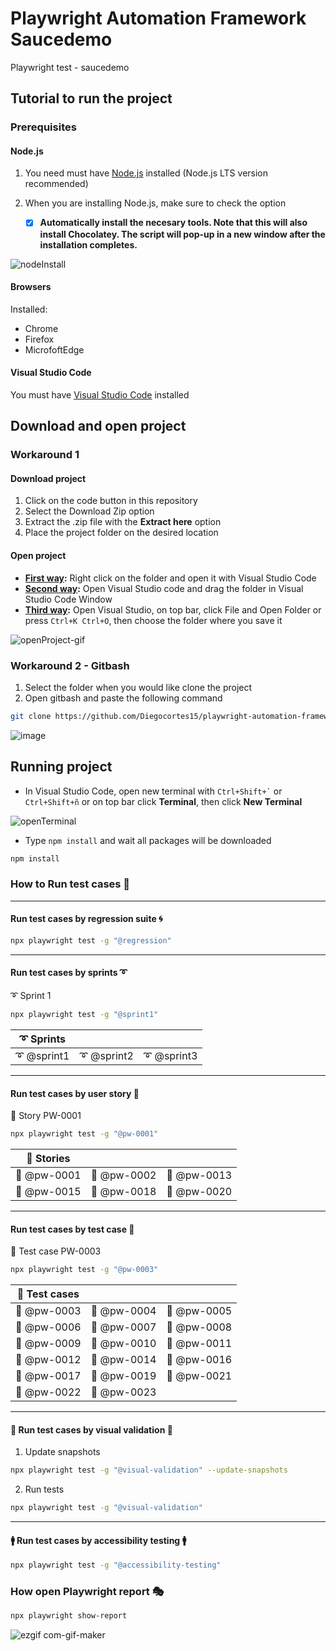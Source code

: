 # Playwright Automation Framework Saucedemo

Playwright test - saucedemo

## Tutorial to run the project

### Prerequisites

#### Node.js

1. You need must have [Node.js](https://nodejs.org/en/) installed (Node.js LTS version recommended)
2. When you are installing Node.js, make sure to check the option

   - [x] **Automatically install the necesary tools. Note that this will also install Chocolatey. The script will pop-up in a new window after the installation completes.**

![nodeInstall](https://user-images.githubusercontent.com/60171460/157139770-d00bb969-9b36-4179-9dd2-ec5bf3fbd89a.PNG)

#### Browsers

Installed:

- Chrome
- Firefox
- MicrofoftEdge

#### Visual Studio Code

You must have [Visual Studio Code](https://code.visualstudio.com/download) installed

## Download and open project

### Workaround 1

#### Download project

1. Click on the code button in this repository
2. Select the Download Zip option
3. Extract the .zip file with the **Extract here** option
4. Place the project folder on the desired location

#### Open project

- **<u>First way</u>:** Right click on the folder and open it with Visual Studio Code
- **<u>Second way</u>:** Open Visual Studio code and drag the folder in Visual Studio Code Window
- **<u>Third way</u>:** Open Visual Studio, on top bar, click File and Open Folder or press `Ctrl+K Ctrl+O`, then choose the folder where you save it

![openProject-gif](https://user-images.githubusercontent.com/60171460/157499108-f272d71b-f60c-460d-acdd-49b3c9002933.gif)

### Workaround 2 - Gitbash

1. Select the folder when you would like clone the project
2. Open gitbash and paste the following command

```bash
git clone https://github.com/Diegocortes15/playwright-automation-framework-saucedemo.git
```

![image](https://user-images.githubusercontent.com/60171460/212787114-fe2b25d3-cf72-4336-9c16-83cf3b8f30d4.png)

## Running project

- In Visual Studio Code, open new terminal with `` Ctrl+Shift+` `` or `Ctrl+Shift+ñ` or on top bar click **Terminal**, then click **New Terminal**

![openTerminal](https://user-images.githubusercontent.com/60171460/157498798-253494f2-abc8-4764-a343-3cb8e37acdc9.gif)

- Type `npm install` and wait all packages will be downloaded

```bash
npm install
```

### How to Run test cases 🧪

---

#### Run test cases by regression suite 🌀

```bash
npx playwright test -g "@regression"
```

---

#### Run test cases by sprints ➰

➰ Sprint 1

```bash
npx playwright test -g "@sprint1"
```

| ➰ Sprints  |             |             |
| ----------- | ----------- | ----------- |
| ➰ @sprint1 | ➰ @sprint2 | ➰ @sprint3 |

---

#### Run test cases by user story 📗

📗 Story PW-0001

```bash
npx playwright test -g "@pw-0001"
```

| 📗 Stories  |             |             |
| ----------- | ----------- | ----------- |
| 📗 @pw-0001 | 📗 @pw-0002 | 📗 @pw-0013 |
| 📗 @pw-0015 | 📗 @pw-0018 | 📗 @pw-0020 |

---

#### Run test cases by test case 📘

📘 Test case PW-0003

```bash
npx playwright test -g "@pw-0003"
```

| 📘 Test cases |             |             |
| ------------- | ----------- | ----------- |
| 📘 @pw-0003   | 📘 @pw-0004 | 📘 @pw-0005 |
| 📘 @pw-0006   | 📘 @pw-0007 | 📘 @pw-0008 |
| 📘 @pw-0009   | 📘 @pw-0010 | 📘 @pw-0011 |
| 📘 @pw-0012   | 📘 @pw-0014 | 📘 @pw-0016 |
| 📘 @pw-0017   | 📘 @pw-0019 | 📘 @pw-0021 |
| 📘 @pw-0022   | 📘 @pw-0023 |             |

---

#### 👀 Run test cases by visual validation 👀

1. Update snapshots

```bash
npx playwright test -g "@visual-validation" --update-snapshots
```

2. Run tests

```bash
npx playwright test -g "@visual-validation"
```

---

#### 🚹 Run test cases by accessibility testing 🚹

```bash
npx playwright test -g "@accessibility-testing"
```

### How open Playwright report 🎭

```bash
npx playwright show-report
```

![ezgif com-gif-maker](https://user-images.githubusercontent.com/60171460/214628305-f9fb1a11-cfbc-455e-9d76-dfde927fdd72.gif)


